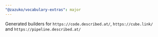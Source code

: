 ```yaml
---
"@zazuko/vocabulary-extras": major
---
```


Generated builders for `https://code.described.at/`, `https://cube.link/` and `https://pipeline.described.at/`
